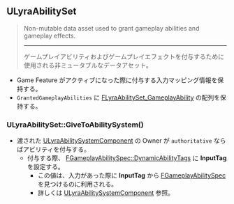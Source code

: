 ## ULyraAbilitySet

> Non-mutable data asset used to grant gameplay abilities and gameplay effects.  
> 
> ----
> ゲームプレイアビリティおよびゲームプレイエフェクトを付与するために使用される非ミュータブルなデータアセット。  

* Game Feature がアクティブになった際に付与する入力マッピング情報を保持する。
* `GrantedGameplayAbilities` に [FLyraAbilitySet_GameplayAbility] の配列を保持する。


### ULyraAbilitySet::GiveToAbilitySystem()

* 渡された [ULyraAbilitySystemComponent] の Owner が `authoritative` ならばアビリティを付与する。
	* 付与する際、 [FGameplayAbilitySpec::DynamicAbilityTags] に **InputTag** を設定する。
		* この値は、入力があった際に **InputTag** から [FGameplayAbilitySpec] を見つけるのに利用される。
		* 詳しくは [ULyraAbilitySystemComponent] 参照。



<!--- ページ内のリンク --->

<!--- 自前の画像へのリンク --->

<!--- generated --->
[FLyraAbilitySet_GameplayAbility]: ../../Lyra/GameplayAbility/FLyraAbilitySet_GameplayAbility.md#flyraabilityset_gameplayability
[ULyraAbilitySystemComponent]: ../../Lyra/GameplayAbility/ULyraAbilitySystemComponent.md#ulyraabilitysystemcomponent
[FGameplayAbilitySpec]: ../../UE/GameplayAbility/FGameplayAbilitySpec.md#fgameplayabilityspec
[FGameplayAbilitySpec::DynamicAbilityTags]: ../../UE/GameplayAbility/FGameplayAbilitySpec.md#fgameplayabilityspecdynamicabilitytags
